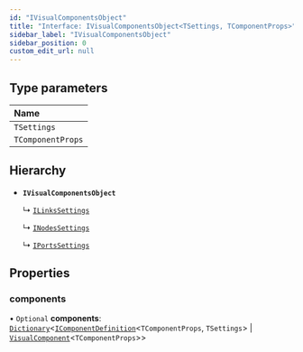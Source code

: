 ```yaml
---
id: "IVisualComponentsObject"
title: "Interface: IVisualComponentsObject<TSettings, TComponentProps>"
sidebar_label: "IVisualComponentsObject"
sidebar_position: 0
custom_edit_url: null
---
```


## Type parameters

| Name |
| :------ |
| `TSettings` |
| `TComponentProps` |

## Hierarchy

- **`IVisualComponentsObject`**

  ↳ [`ILinksSettings`](ILinksSettings.md)

  ↳ [`INodesSettings`](INodesSettings.md)

  ↳ [`IPortsSettings`](IPortsSettings.md)

## Properties

### components

• `Optional` **components**: [`Dictionary`](Dictionary.md)<[`IComponentDefinition`](IComponentDefinition.md)<`TComponentProps`, `TSettings`\> \| [`VisualComponent`](../#visualcomponent)<`TComponentProps`\>\>
